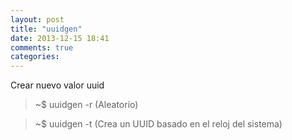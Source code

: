 ```yaml
---
layout: post
title: "uuidgen"
date: 2013-12-15 18:41
comments: true
categories: 
---
```

Crear nuevo valor uuid

>~$ uuidgen -r (Aleatorio)

>~$ uuidgen -t (Crea un UUID basado en el reloj del sistema)

